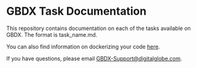 # GBDX Task Documentation

This repository contains documentation on each of the tasks available on GBDX.
The format is task_name.md.

You can also find information on dockerizing your code [here](https://github.com/TDG-Platform/docs/tree/master/dockerizing).

If you have questions, please email GBDX-Support@digitalglobe.com.
